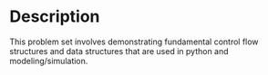 <h1>Description</h1>
  This problem set involves demonstrating fundamental control flow structures and data structures that are used in python and modeling/simulation.  
